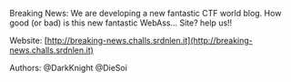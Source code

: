Breaking News: We are developing a new fantastic CTF world blog. How good (or bad) is this new fantastic WebAss… Site? help us!!

Website: [http://breaking-news.challs.srdnlen.it](http://breaking-news.challs.srdnlen.it)

Authors: @DarkKnight @DieSoi
